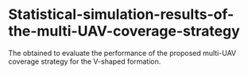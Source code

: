 # Statistical-simulation-results-of-the-multi-UAV-coverage-strategy
The obtained to evaluate the performance of the proposed multi-UAV coverage strategy for the V-shaped formation.
